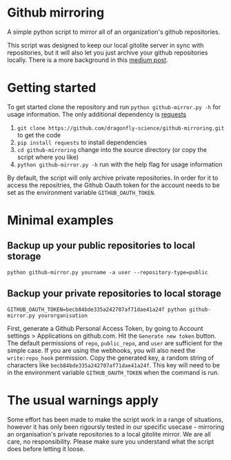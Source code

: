 Github mirroring
================

A simple python script to mirror all of an organization's github repositories.

This script was designed to keep our local gitolite server in sync with
repositories, but it will also let you just archive your github repositories
locally. There is a more background in this [medium post](https://medium.com/@vizowl/23002a10aefc).

Getting started
===============

To get started clone the repository and run `python github-mirror.py -h` for usage information. The only additional dependency is [requests](http://docs.python-requests.org/en/latest/index.html)

1. `git clone https://github.com/dragonfly-science/github-mirroring.git` to get the code
2. `pip install requests` to install dependencies
3. `cd github-mirroring` change into the source directory (or copy the script where you like)
4. `python github-mirror.py -h` run with the help flag for usage information

By default, the script will only  archive private repositories. In order for it to access the repositries, the Github Oauth
token for the account needs to be set as the environment variable `GITHUB_OAUTH_TOKEN`. 

Minimal examples
=================

## Backup up your public repositories to local storage

`python github-mirror.py yourname -a user --repository-type=public`

## Backup your private repositories to local storage

`GITHUB_OAUTH_TOKEN=becb84bde335a242707af71dae41a24f python github-mirror.py yourorganisation`

First, generate a Github Personal Access Token, by going to Account settings > Applications on github.com. Hit the `Generate new token` button. The default permissions of `repo`, `public_repo`, and `user` are sufficient for the simple case. If you are using the webhooks, you will also need the `write:repo_hook` permission. Copy the generated key, a random string of characters like `becb84bde335a242707af71dae41a24f`. This key
will need to be in the environment variable `GITHUB_OAUTH_TOKEN` when the command is run. 


The usual warnings apply
========================

Some effort has been made to make the script work in a range of situations, however
it has only been rigoursly tested in our specific usecase - mirroring an organisation's
private repositories to a local gitolite mirror. We are all care, no responsibility. Please
make sure you understand what the script does before letting it loose.
